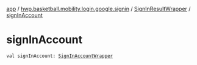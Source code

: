 [app](../../index.md) / [hwp.basketball.mobility.login.google.signin](../index.md) / [SignInResultWrapper](index.md) / [signInAccount](.)

# signInAccount

`val signInAccount: `[`SignInAccountWrapper`](../-sign-in-account-wrapper/index.md)